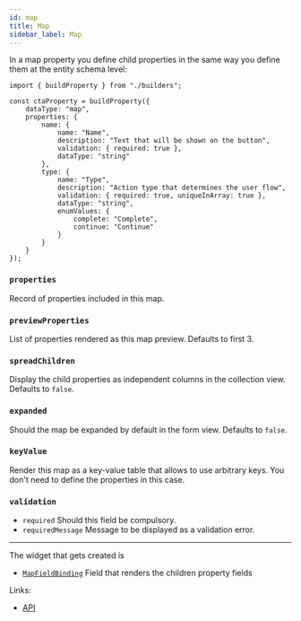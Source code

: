 ```yaml
---
id: map
title: Map
sidebar_label: Map
---
```


In a map property you define child properties in the same way you define them
at the entity schema level:

```tsx
import { buildProperty } from "./builders";

const ctaProperty = buildProperty({
    dataType: "map",
    properties: {
        name: {
            name: "Name",
            description: "Text that will be shown on the button",
            validation: { required: true },
            dataType: "string"
        },
        type: {
            name: "Type",
            description: "Action type that determines the user flow",
            validation: { required: true, uniqueInArray: true },
            dataType: "string",
            enumValues: {
                complete: "Complete",
                continue: "Continue"
            }
        }
    }
});
```

###  `properties`
Record of properties included in this map.

### `previewProperties`
List of properties rendered as this map preview. Defaults to first 3.

### `spreadChildren`
Display the child properties as independent columns in the collection
view. Defaults to `false`.

### `expanded`
Should the map be expanded by default in the form view. Defaults to `false`.

### `keyValue`
Render this map as a key-value table that allows to use
arbitrary keys. You don't need to define the properties in this case.

### `validation`

* `required` Should this field be compulsory.
* `requiredMessage` Message to be displayed as a validation error.

---

The widget that gets created is
- [`MapFieldBinding`](../../api/functions/MapFieldBinding) Field that renders the children
  property fields

Links:
- [API](../../api/interfaces/mapproperty)
